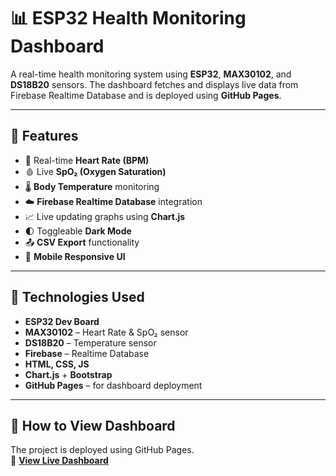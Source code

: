 # 📊 ESP32 Health Monitoring Dashboard

A real-time health monitoring system using **ESP32**, **MAX30102**, and **DS18B20** sensors. The dashboard fetches and displays live data from Firebase Realtime Database and is deployed using **GitHub Pages**.

---

## 📌 Features

- 💓 Real-time **Heart Rate (BPM)**
- 🩸 Live **SpO₂ (Oxygen Saturation)**
- 🌡️ **Body Temperature** monitoring
- ☁️ **Firebase Realtime Database** integration
- 📈 Live updating graphs using **Chart.js**
- 🌓 Toggleable **Dark Mode**
- 📤 **CSV Export** functionality
- 📱 **Mobile Responsive UI**

---

## 🔧 Technologies Used

- **ESP32 Dev Board**
- **MAX30102** – Heart Rate & SpO₂ sensor
- **DS18B20** – Temperature sensor
- **Firebase** – Realtime Database
- **HTML, CSS, JS**
- **Chart.js** + **Bootstrap**
- **GitHub Pages** – for dashboard deployment

---

## 🚀 How to View Dashboard

The project is deployed using GitHub Pages.  
🔗 **[View Live Dashboard](https://sharmavinitstnl.github.io/ESPhealthdashboard/)**  


